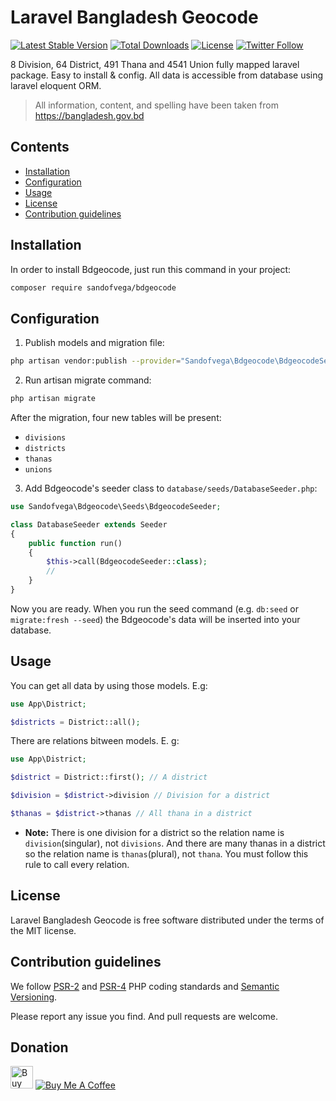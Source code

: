 # Laravel Bangladesh Geocode
[![Latest Stable Version](https://poser.pugx.org/sandofvega/bdgeocode/v/stable)](https://packagist.org/packages/sandofvega/bdgeocode)
[![Total Downloads](https://poser.pugx.org/sandofvega/bdgeocode/downloads)](https://packagist.org/packages/sandofvega/bdgeocode)
[![License](https://poser.pugx.org/sandofvega/bdgeocode/license)](https://packagist.org/packages/sandofvega/bdgeocode)
[![Twitter Follow](https://img.shields.io/twitter/follow/sandofvega.svg?label=Follow&style=social)](https://twitter.com/intent/follow?screen_name=sandofvega)
 
8 Division, 64 District, 491 Thana and 4541 Union fully mapped laravel package. Easy to install & config. All data is accessible from database using laravel eloquent ORM.

> All information, content, and spelling have been taken from https://bangladesh.gov.bd

## Contents

- [Installation](#installation)
- [Configuration](#configuration)
- [Usage](#usage)
- [License](#license)
- [Contribution guidelines](#contribution-guidelines)

## Installation

In order to install Bdgeocode, just run this command in your project:

```bash
composer require sandofvega/bdgeocode
``` 

## Configuration

1) Publish models and migration file:

```bash
php artisan vendor:publish --provider="Sandofvega\Bdgeocode\BdgeocodeServiceProvider"
```

2) Run artisan migrate command:

```bash
php artisan migrate
```

After the migration, four new tables will be present:
- `divisions`
- `districts`
- `thanas`
- `unions`

3) Add Bdgeocode's seeder class to `database/seeds/DatabaseSeeder.php`:

```php
use Sandofvega\Bdgeocode\Seeds\BdgeocodeSeeder;

class DatabaseSeeder extends Seeder
{
    public function run()
    {
        $this->call(BdgeocodeSeeder::class);
        //
    }
}
```

Now you are ready. When you run the seed command (e.g. `db:seed` or `migrate:fresh --seed`) the Bdgeocode's data will be inserted into your database.

## Usage

You can get all data by using those models. E.g:

```php
use App\District;

$districts = District::all();
```

There are relations bitween models. E. g:

```php
use App\District;

$district = District::first(); // A district

$division = $district->division // Division for a district

$thanas = $district->thanas // All thana in a district
```

+ **Note:** There is one division for a district so the relation name is `division`(singular), not `divisions`. And there are many thanas in a district so the relation name is `thanas`(plural), not `thana`. You must follow this rule to call every relation.


## License

Laravel Bangladesh Geocode is free software distributed under the terms of the MIT license.

## Contribution guidelines

We follow [PSR-2](https://www.php-fig.org/psr/psr-2/) and [PSR-4](https://www.php-fig.org/psr/psr-4/) PHP coding standards and [Semantic Versioning](https://semver.org/).

Please report any issue you find. And pull requests are welcome.

## Donation

<a href='https://ko-fi.com/I2I1BFU9' target='_blank'><img height='41' style='border:0px;height:36px;' src='https://az743702.vo.msecnd.net/cdn/kofi3.png?v=0' border='0' alt='Buy Me a Coffee at ko-fi.com' /></a>
<a href="https://www.buymeacoffee.com/sandofvega" target="_blank"><img src="https://www.buymeacoffee.com/assets/img/custom_images/orange_img.png" alt="Buy Me A Coffee" style="height: auto !important;width: auto !important;" ></a>
